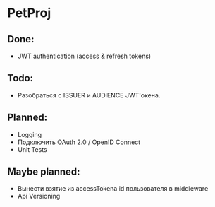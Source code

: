 # PetProj
## Done:
- JWT authentication (access & refresh tokens)

## Todo:
- Разобраться с ISSUER и AUDIENCE JWT'окена.

## Planned:
- Logging
- Подключить OAuth 2.0 / OpenID Connect
- Unit Tests

## Maybe  planned:
- Вынести взятие из accessTokena id пользователя в middleware
- Api Versioning